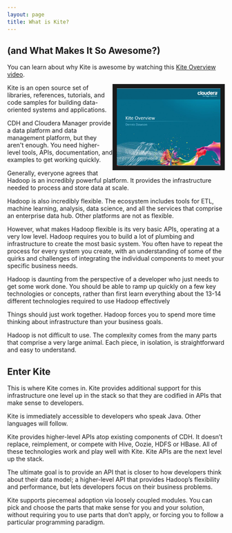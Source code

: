```yaml
---
layout: page
title: What is Kite?
---
```


## (and What Makes It So Awesome?)

You can learn about why Kite is awesome by watching this <a href="http://www.youtube.com/watch?feature=player_embedded&v=JXAm3aasI6c">Kite Overview video</a>.

<a href="http://www.youtube.com/watch?feature=player_embedded&v=JXAm3aasI6c"><img src="https://raw.githubusercontent.com/DennisDawson/KiteImages/master/kiteOverviewStillImage.png" 
alt="Kite Overview Video" width="240" height="180" border="10" align="right" title="Link to Kite Overview Video"/></a>

Kite is an open source set of libraries, references, tutorials, and code samples for building data-oriented systems and applications. 

CDH and Cloudera Manager provide a data platform and data management platform, but they aren't enough. You need higher-level tools, APIs, documentation, and examples to get working quickly.

Generally, everyone agrees that Hadoop is an incredibly powerful platform. It provides the infrastructure needed to process and store data at scale. 

Hadoop is also incredibly flexible. The ecosystem includes tools for ETL, machine learning, analysis, data science, and all the services that comprise an enterprise data hub. Other platforms are not as flexible. 

However, what makes Hadoop flexible is its very basic APIs, operating at a very low level. Hadoop requires you to build a lot of plumbing and infrastructure to create the most basic system. You often have to repeat the process for every system you create, with an understanding of some of the quirks and challenges of integrating the individual components to meet your specific business needs.

Hadoop is daunting from the perspective of a developer who just needs to get some work done. You should be able to ramp up quickly on a few key technologies or concepts, rather than first learn everything about the 13-14 different technologies required to use Hadoop effectively

Things should just work together. Hadoop forces you to spend more time thinking about infrastructure than your business goals.

Hadoop is not difficult to use. The complexity comes from the many parts that comprise a very large animal. Each piece, in isolation, is straightforward and easy to understand.


## Enter Kite

This is where Kite comes in. Kite provides additional support for this infrastructure one level up in the stack so that they are codified in APIs that make sense to developers. 

Kite is immediately accessible to developers who speak Java. Other languages will follow.

Kite provides higher-level APIs atop existing components of CDH. It doesn’t replace, reimplement, or compete with Hive, Oozie, HDFS or HBase. All of these technologies work and play well with Kite. Kite APIs are the next level up the stack. 

The ultimate goal is to provide an API that is closer to how developers think about their data model; a higher-level API that provides Hadoop’s flexibility and performance, but lets developers focus on their business problems.

Kite supports piecemeal adoption via loosely coupled modules. You can pick and choose the parts that make sense for you and your solution, without requiring you to use parts that don’t apply, or forcing you to follow a particular programming paradigm.
